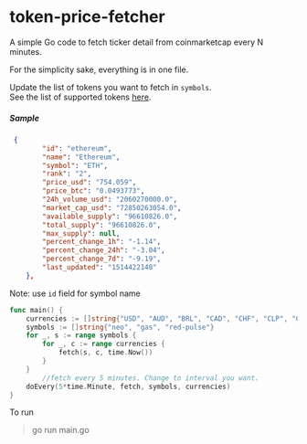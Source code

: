 # token-price-fetcher
A simple Go code to fetch ticker detail from coinmarketcap every N minutes.

For the simplicity sake, everything is in one file.

Update the list of tokens you want to fetch in `symbols`.  
See the list of supported tokens [here](https://api.coinmarketcap.com/v1/ticker/).  

##### Sample
```json
 {
        "id": "ethereum", 
        "name": "Ethereum", 
        "symbol": "ETH", 
        "rank": "2", 
        "price_usd": "754.059", 
        "price_btc": "0.0493773", 
        "24h_volume_usd": "2060270000.0", 
        "market_cap_usd": "72850263054.0", 
        "available_supply": "96610826.0", 
        "total_supply": "96610826.0", 
        "max_supply": null, 
        "percent_change_1h": "-1.14", 
        "percent_change_24h": "-3.04", 
        "percent_change_7d": "-9.19", 
        "last_updated": "1514422148"
    }, 
```

Note: use `id` field for symbol name

```go
func main() {
	currencies := []string{"USD", "AUD", "BRL", "CAD", "CHF", "CLP", "CNY", "CZK", "DKK", "EUR", "GBP", "HKD", "HUF", "IDR", "ILS", "INR", "JPY", "KRW", "MXN", "MYR", "NOK", "NZD", "PHP", "PKR", "PLN", "RUB", "SEK", "SGD", "THB", "TRY", "TWD", "ZAR"}
	symbols := []string{"neo", "gas", "red-pulse"}
	for _, s := range symbols {
		for _, c := range currencies {
			fetch(s, c, time.Now())
		}
	}
        //fetch every 5 minutes. Change to interval you want.
	doEvery(5*time.Minute, fetch, symbols, currencies) 
}

```

To run  
> go run main.go

